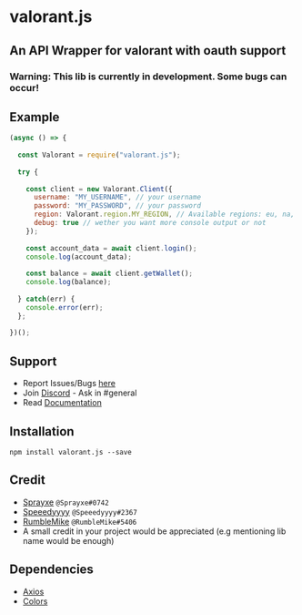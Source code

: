 # valorant.js
## An API Wrapper for valorant with oauth support
### Warning: This lib is currently in development. Some bugs can occur!

## Example
```js
(async () => {
  
  const Valorant = require("valorant.js");
  
  try {
  
    const client = new Valorant.Client({
      username: "MY_USERNAME", // your username
      password: "MY_PASSWORD", // your password
      region: Valorant.region.MY_REGION, // Available regions: eu, na, ap
      debug: true // wether you want more console output or not
    });
    
    const account_data = await client.login();
    console.log(account_data);
    
    const balance = await client.getWallet();
    console.log(balance);
    
  } catch(err) {
    console.error(err);
  };
  
})();
```

## Support
* Report Issues/Bugs [here](https://github.com/Sprayxe/valorant.js/issues)
* Join [Discord](https://discord.gg/q37Dfyn) - Ask in #general
* Read [Documentation](https://valorant-js.stoplight.io/docs/valorant-js/docs/Home.md)

## Installation
```npm install valorant.js --save```


## Credit
* [Sprayxe](https://twitter.com/Sprayxe_) `@Sprayxe#0742`
* [Speeedyyyy](https://twitter.com/Speeedyyyytv) `@Speeedyyyy#2367`
* [RumbleMike](https://twitter.com/RumbleMikee) `@RumbleMike#5406`
* A small credit in your project would be appreciated (e.g mentioning lib name would be enough)

## Dependencies
* [Axios](https://www.npmjs.com/package/axios)
* [Colors](https://www.npmjs.com/package/colors)

